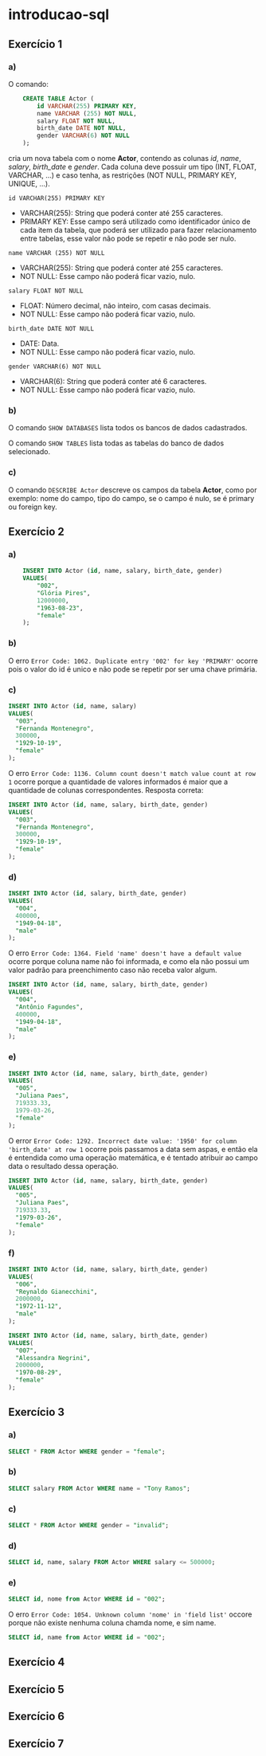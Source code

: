 # introducao-sql

## Exercício 1

### a)
O comando:
```sql
    CREATE TABLE Actor (
        id VARCHAR(255) PRIMARY KEY,
        name VARCHAR (255) NOT NULL,
        salary FLOAT NOT NULL,
        birth_date DATE NOT NULL,
        gender VARCHAR(6) NOT NULL
    );
```
cria um nova tabela com o nome **Actor**, contendo as colunas *id*, *name*, *salary*, *birth_date* e *gender*.
Cada coluna deve possuir um tipo (INT, FLOAT, VARCHAR, ...) e caso tenha, as restrições (NOT NULL, PRIMARY KEY, UNIQUE, ...).

`id VARCHAR(255) PRIMARY KEY` 
- VARCHAR(255): String que poderá conter até 255 caracteres.
- PRIMARY KEY: Esse campo será utilizado como identificador único de cada item da tabela, que poderá ser utilizado para fazer relacionamento entre tabelas, esse valor não pode se repetir e não pode ser nulo.

`name VARCHAR (255) NOT NULL`
- VARCHAR(255): String que poderá conter até 255 caracteres.
- NOT NULL: Esse campo não poderá ficar vazio, nulo.

`salary FLOAT NOT NULL`
- FLOAT: Número decimal, não inteiro, com casas decimais.
- NOT NULL: Esse campo não poderá ficar vazio, nulo.

`birth_date DATE NOT NULL`
- DATE: Data.
- NOT NULL: Esse campo não poderá ficar vazio, nulo.

`gender VARCHAR(6) NOT NULL`
- VARCHAR(6): String que poderá conter até 6 caracteres.
- NOT NULL: Esse campo não poderá ficar vazio, nulo.

### b)
O comando `SHOW DATABASES` lista todos os bancos de dados cadastrados.

O comando `SHOW TABLES` lista todas as tabelas do banco de dados selecionado.

### c)
O comando `DESCRIBE Actor` descreve os campos da tabela **Actor**, como por exemplo: nome do campo, tipo do campo, se o campo é nulo, se é primary ou foreign key. 

## Exercício 2

### a)
```sql
    INSERT INTO Actor (id, name, salary, birth_date, gender)
    VALUES(
        "002",
        "Glória Pires",
        12000000,
        "1963-08-23",
        "female"
    );
```
### b)
O erro `Error Code: 1062. Duplicate entry '002' for key 'PRIMARY'` ocorre pois o valor do id é unico e não pode se repetir por ser uma chave primária.

### c)
```sql
INSERT INTO Actor (id, name, salary)
VALUES(
  "003", 
  "Fernanda Montenegro",
  300000,
  "1929-10-19", 
  "female"
);
```
O erro `Error Code: 1136. Column count doesn't match value count at row 1` ocorre porque a quantidade de valores informados é maior que a quantidade de colunas correspondentes.
Resposta correta:
```sql
INSERT INTO Actor (id, name, salary, birth_date, gender)
VALUES(
  "003", 
  "Fernanda Montenegro",
  300000,
  "1929-10-19", 
  "female"
);
```

### d)
```sql
INSERT INTO Actor (id, salary, birth_date, gender)
VALUES(
  "004",
  400000,
  "1949-04-18", 
  "male"
);
```
O erro `Error Code: 1364. Field 'name' doesn't have a default value` ocorre porque coluna name não foi informada, e como ela não possui um valor padrão para preenchimento caso não receba valor algum.
```sql
INSERT INTO Actor (id, name, salary, birth_date, gender)
VALUES(
  "004",
  "Antônio Fagundes",
  400000,
  "1949-04-18", 
  "male"
);
```

### e)
```sql
INSERT INTO Actor (id, name, salary, birth_date, gender)
VALUES(
  "005", 
  "Juliana Paes",
  719333.33,
  1979-03-26, 
  "female"
);
```
O error `Error Code: 1292. Incorrect date value: '1950' for column 'birth_date' at row 1` ocorre pois passamos a data sem aspas, e então ela é entendida como uma operação matemática, e é tentado atribuir ao campo data o resultado dessa operação.
```sql
INSERT INTO Actor (id, name, salary, birth_date, gender)
VALUES(
  "005", 
  "Juliana Paes",
  719333.33,
  "1979-03-26", 
  "female"
);
```

### f)
```sql
INSERT INTO Actor (id, name, salary, birth_date, gender)
VALUES(
  "006", 
  "Reynaldo Gianecchini",
  2000000,
  "1972-11-12", 
  "male"
);

INSERT INTO Actor (id, name, salary, birth_date, gender)
VALUES(
  "007", 
  "Alessandra Negrini",
  2000000,
  "1970-08-29", 
  "female"
);
```

## Exercício 3

### a)
```sql
SELECT * FROM Actor WHERE gender = "female";
```

### b)
```sql
SELECT salary FROM Actor WHERE name = "Tony Ramos";
```

### c)
```sql
SELECT * FROM Actor WHERE gender = "invalid";
```

### d)
```sql
SELECT id, name, salary FROM Actor WHERE salary <= 500000;
```

### e)
```sql
SELECT id, nome from Actor WHERE id = "002";
```
O erro `Error Code: 1054. Unknown column 'nome' in 'field list'` occore porque não existe nenhuma coluna chamda nome, e sim name.
```sql
SELECT id, name from Actor WHERE id = "002";
```

## Exercício 4

## Exercício 5

## Exercício 6

## Exercício 7